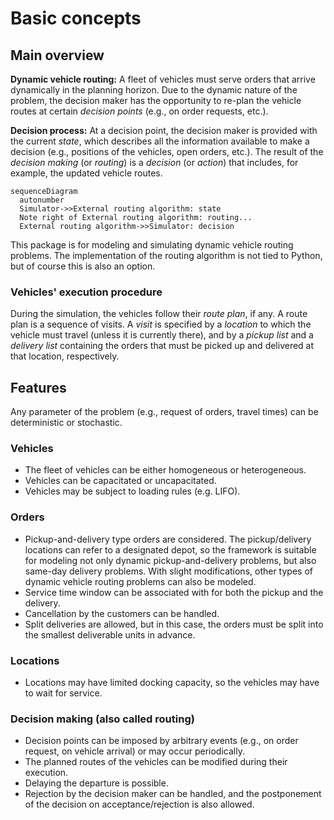 # Basic concepts

## Main overview

**Dynamic vehicle routing:**
A fleet of vehicles must serve orders that arrive dynamically in the planning horizon.
Due to the dynamic nature of the problem, the decision maker has the opportunity to re-plan the vehicle routes at certain *decision points* (e.g., on order requests, etc.).

**Decision process:**
At a decision point, the decision maker is provided with the current *state*, which describes all the information available to make a decision (e.g., positions of the vehicles, open orders, etc.).
The result of the *decision making* (or *routing*) is a *decision* (or *action*) that includes, for example, the updated vehicle routes.

``` mermaid
sequenceDiagram
  autonumber
  Simulator->>External routing algorithm: state
  Note right of External routing algorithm: routing...
  External routing algorithm->>Simulator: decision
```

This package is for modeling and simulating dynamic vehicle routing problems.
The implementation of the routing algorithm is not tied to Python, but of course this is also an option.

### Vehicles' execution procedure

During the simulation, the vehicles follow their *route plan*, if any.
A route plan is a sequence of visits.
A *visit* is specified by a *location* to which the vehicle must travel (unless it is currently there), and by a *pickup list* and a *delivery list* containing the orders that must be picked up and delivered at that location, respectively.

## Features

Any parameter of the problem (e.g., request of orders, travel times) can be deterministic or stochastic.

### Vehicles

- The fleet of vehicles can be either homogeneous or heterogeneous.
- Vehicles can be capacitated or uncapacitated.
- Vehicles may be subject to loading rules (e.g. LIFO).

### Orders

- Pickup-and-delivery type orders are considered.
The pickup/delivery locations can refer to a designated depot, so the framework is suitable for modeling not only dynamic pickup-and-delivery problems, but also same-day delivery problems.
With slight modifications, other types of dynamic vehicle routing problems can also be modeled.
- Service time window can be associated with for both the pickup and the delivery.
- Cancellation by the customers can be handled.
- Split deliveries are allowed, but in this case, the orders must be split into the smallest deliverable units in advance.

### Locations

- Locations may have limited docking capacity, so the vehicles may have to wait for service.

### Decision making (also called routing)

- Decision points can be imposed by arbitrary events (e.g., on order request, on vehicle arrival) or may occur periodically.
- The planned routes of the vehicles can be modified during their execution.
- Delaying the departure is possible.
- Rejection by the decision maker can be handled, and the postponement of the decision on acceptance/rejection is also allowed.
